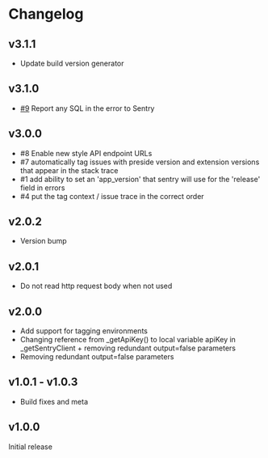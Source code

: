 # Changelog

## v3.1.1

* Update build version generator

## v3.1.0

* [#9](https://github.com/pixl8/preside-ext-sentry/issues/9) Report any SQL in the error to Sentry

## v3.0.0

* #8 Enable new style API endpoint URLs
* #7 automatically tag issues with preside version and extension versions that appear in the stack trace
* #1 add ability to set an 'app_version' that sentry will use for the 'release' field in errors
* #4 put the tag context / issue trace in the correct order

## v2.0.2

* Version bump

## v2.0.1

* Do not read http request body when not used

## v2.0.0

* Add support for tagging environments
* Changing reference from _getApiKey() to local variable apiKey in _getSentryClient + removing redundant output=false parameters
* Removing redundant output=false parameters

## v1.0.1 - v1.0.3

* Build fixes and meta

## v1.0.0

Initial release
